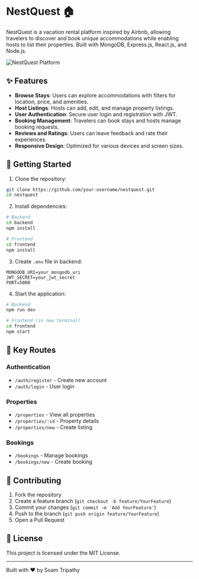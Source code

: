 # NestQuest 🏠

NestQuest is a vacation rental platform inspired by Airbnb, allowing travelers to discover and book unique accommodations while enabling hosts to list their properties. Built with MongoDB, Express.js, React.js, and Node.js.

![NestQuest Platform](https://via.placeholder.com/800x400)

## ✨ Features

- **Browse Stays**: Users can explore accommodations with filters for location, price, and amenities.
- **Host Listings**: Hosts can add, edit, and manage property listings.
- **User Authentication**: Secure user login and registration with JWT.
- **Booking Management**: Travelers can book stays and hosts manage booking requests.
- **Reviews and Ratings**: Users can leave feedback and rate their experiences.
- **Responsive Design**: Optimized for various devices and screen sizes.

## 🚀 Getting Started

1. Clone the repository:

```bash
git clone https://github.com/your-username/nestquest.git
cd nestquest
```

2. Install dependencies:

```bash
# Backend
cd backend
npm install

# Frontend
cd frontend
npm install
```

3. Create `.env` file in backend:

```env
MONGODB_URI=your_mongodb_uri
JWT_SECRET=your_jwt_secret
PORT=5000
```

4. Start the application:

```bash
# Backend
npm run dev

# Frontend (in new terminal)
cd frontend
npm start
```

## 📱 Key Routes

### Authentication

- `/auth/register` - Create new account
- `/auth/login` - User login

### Properties

- `/properties` - View all properties
- `/properties/:id` - Property details
- `/properties/new` - Create listing

### Bookings

- `/bookings` - Manage bookings
- `/bookings/new` - Create booking

## 👥 Contributing

1. Fork the repository
2. Create a feature branch (`git checkout -b feature/YourFeature`)
3. Commit your changes (`git commit -m 'Add YourFeature'`)
4. Push to the branch (`git push origin feature/YourFeature`)
5. Open a Pull Request

## 📄 License

This project is licensed under the MIT License.

---

Built with ❤️ by Soam Tripathy
